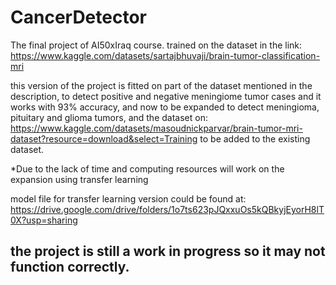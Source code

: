 # CancerDetector
The final project of AI50xIraq course. trained on the dataset in the link: https://www.kaggle.com/datasets/sartajbhuvaji/brain-tumor-classification-mri

this version of the project is fitted on part of the dataset mentioned in the description, to detect positive and negative meningiome tumor cases and it works with 93% accuracy, and now to be expanded to detect meningioma, pituitary and glioma tumors, and the dataset on: 
https://www.kaggle.com/datasets/masoudnickparvar/brain-tumor-mri-dataset?resource=download&select=Training
to be added to the existing dataset.

*Due to the lack of time and computing resources will work on the expansion using transfer learning

model file for transfer learning version could be found at: https://drive.google.com/drive/folders/1o7ts623pJQxxuOs5kQBkyjEyorH8lT0X?usp=sharing

## the project is still a work in progress so it may not function correctly. 
